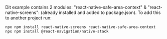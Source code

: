 Dit example contains 2 modules: "react-native-safe-area-context" & "react-native-screens": (already installed and added to package.json). To add this to another project run:
```
npx npm install react-native-screens react-native-safe-area-context
npx npm install @react-navigation/native-stack
```
